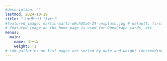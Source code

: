 ```yaml
---
#description: ""
lastmod: 2024-10-19
title: "フェラーリ リカー"
#featured_image: martin-martz-wRuhOOaG-Z4-unsplash.jpg # default: first image in this directory
# featured_image on the home page is used for OpenGraph cards, etc.
menus:
  main:
    name: ホーム
    weight: -1
# sub-galleries on list pages are sorted by date and weight (descending)
---
```


